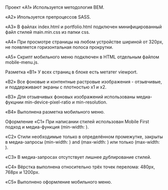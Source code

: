 Проект «A1» Используется методология BEM.

«A2» Ипользуется препроцессов SASS.

«A3» В файлах index.html и portfolio.html подключен минифицированный файл стилей main.min.css из
папки css.

«A4» При просмотре страницы на любом устройстве шириной от 320px, не появляется горизонтальная
полоса прокрутки.

«A5» Скрипт мобильного меню подключен в HTML отдельным файлом mobile-menu.js.

Разметка «B1» У всех страниц в блоке <head> есть метатег viewport.

«B2» Все фоновые и контентные растровые изображения - отзывчивые, и поддерживают экраны с плотностью
x1 и x2.

«B3» Для отзывчивых фоновых изображений использованы медиа-фукцнии min-device-pixel-ratio и
min-resolution.

«B4» Выполнена разметка мобильного меню.

Оформление «C1» При написании стилей использован Mobile First подход и медиа-функция (min-width: ).

«C2» Стили необходимые только в определённом промежутке, закрыты в медиа-запросы (min-width: ) and
(max-width: ) или только (max-width: ).

«C3» В медиа-запросах отсутствует лишнее дублирование стилей.

«C4» Вёрстка выполнена относительно трёх точек перелома: 480px, 768px и 1200px.

«C5» Выполнено оформление мобильного меню.
